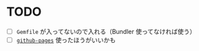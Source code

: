 # TODO

* [ ] `Gemfile` が入ってないので入れる（Bundler 使ってなければ使う）
* [ ] [`github-pages`](https://jekyllrb-ja.github.io/docs/github-pages/) 使ったほうがいいかも